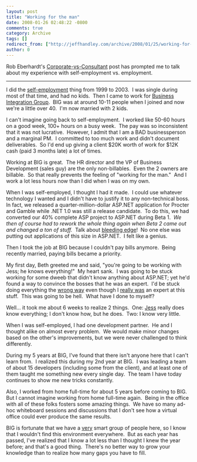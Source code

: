 ```yaml
---
layout: post
title: "Working for the man"
date: 2008-01-26 02:48:22 -0800
comments: true
category: Archive
tags: []
redirect_from: ["http://jeffhandley.com/archive/2008/01/25/working-for-the-man"]
author: 0
---
```

<!-- more -->
<p>Rob Eberhardt's <a href="http://blog.throbs.net/CommentView,guid,c2a601ca-0966-4a90-905f-6eaadbc35909.aspx" target="_blank">Corporate-vs-Consultant</a> post has prompted me to talk about my experience with self-employment vs. employment.</p>  <hr />  <p>I did the <a href="http://wedowebstuff.com/" target="_blank">self-employment</a> thing from 1999 to 2003.  I was single during most of that time, and had no kids.  Then I came to work for <a href="http://bigsolutions.com" target="_blank">Business Integration Group</a>.  BIG was at around 10-11 people when I joined and now we're a little over 40.  I'm now married with 2 kids.</p>  <p>I can't imagine going back to self-employment.  I worked like 50-60 hours on a good week, 100+ hours on a busy week.  The pay was so inconsistent that it was not lucrative.  However, I admit that I am a BAD businessperson and a marginal PM.  I committed to too much work and didn't document deliverables.  So I'd end up giving a client $20K worth of work for $12K cash (paid 3 months late) a lot of times. </p>  <p>Working at BIG is great.  The HR director and the VP of Business Development (sales guy) are the only non-billables.  Even the 2 owners are billable.  So that really prevents the feeling of "working for the man."  And I work a lot less hours now than I did when I was on my own.</p>  <p>When I was self-employed, I thought I had it made.  I could use whatever technology I wanted and I didn't have to justify it to any non-technical boss.  In fact, we released a quarter-million-dollar ASP.NET application for Procter and Gamble while .NET 1.0 was still a release candidate.  To do this, we had converted our 40% complete ASP project to ASP.NET during Beta 1.  <em>We then of course had to rework the whole thing again when Beta 2 came out and changed a ton of stuff.</em>  Talk about <a href="http://en.wikipedia.org/wiki/Bleeding_edge" target="_blank">bleeding edge</a>!  No one else was putting out applications of this size in ASP.NET.  I felt like a genius.</p>  <p>Then I took the job at BIG because I couldn't pay bills anymore.  Being recently married, paying bills became a priority.</p>  <p>My first day, Beth greeted me and said, "you're going to be working with Jess; he knows everything!"  My heart sank.  I was going to be stuck working for some dweeb that didn't know anything about ASP.NET; yet he'd found a way to convince the bosses that he was an expert.  I'd be stuck doing everything the <a title="The IBuySpy architecture sucked IMHO, but tons of people were using it for everything" href="http://web.archive.org/web/20010202151000/http://www.ibuyspy.com/" target="_blank">wrong way</a> even though I <u>really was</u> an expert at this stuff.  This was going to be hell.  What have I done to myself?</p>  <p>Well... it took me about 6 weeks to realize 2 things.  One: <a href="http://jesstedder.com" target="_blank">Jess</a> really does know everything; I don't know how, but he does.  Two: I know very little.</p>  <p>When I was self-employed, I had one development partner.  He and I thought alike on almost every problem.  We would make minor changes based on the other's improvements, but we were never challenged to think differently.</p>  <p>During my 5 years at BIG, I've found that there isn't anyone here that I can't learn from.  I realized this during my 2nd year at BIG.  I was leading a team of about 15 developers (including some from the client), and at least one of them taught me something new every single day.  The team I have today continues to show me new tricks constantly.</p>  <p>Also, I worked from home full-time for about 5 years before coming to BIG.  But I cannot imagine working from home full-time again.  Being in the office with all of these folks fosters some amazing things.  We have so many ad-hoc whiteboard sessions and discussions that I don't see how a virtual office could ever produce the same results.</p>  <p>BIG is fortunate that we have a <u>very</u> smart group of people here, so I know that I wouldn't find this environment everywhere.  But as each year has passed, I've realized that I know a lot less than I thought I knew the year before; and that's a good thing.  There's no better way to grow your knowledge than to realize how many gaps you have to fill.</p>

